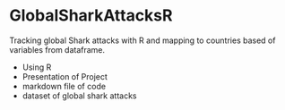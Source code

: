 # GlobalSharkAttacksR
Tracking global Shark attacks with R and mapping to countries based of variables from dataframe.
- Using R
- Presentation of Project
- markdown file of code 
- dataset of global shark attacks
